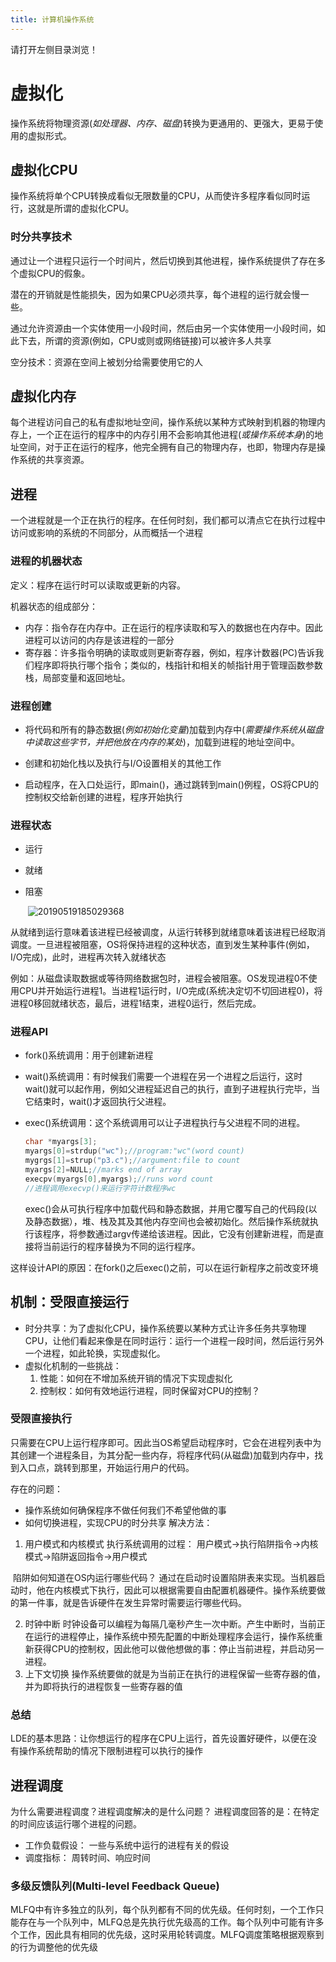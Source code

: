 ```yaml
---
title: 计算机操作系统
---
```

请打开左侧目录浏览！

# 虚拟化

  操作系统将物理资源(*如处理器、内存、磁盘*)转换为更通用的、更强大，更易于使用的虚拟形式。

## 虚拟化CPU

  操作系统将单个CPU转换成看似无限数量的CPU，从而使许多程序看似同时运行，这就是所谓的虚拟化CPU。

### 时分共享技术

  通过让一个进程只运行一个时间片，然后切换到其他进程，操作系统提供了存在多个虚拟CPU的假象。

  潜在的开销就是性能损失，因为如果CPU必须共享，每个进程的运行就会慢一些。

  通过允许资源由一个实体使用一小段时间，然后由另一个实体使用一小段时间，如此下去，所谓的资源(例如，CPU或则或网络链接)可以被许多人共享

  空分技术：资源在空间上被划分给需要使用它的人

## 虚拟化内存

  每个进程访问自己的私有虚拟地址空间，操作系统以某种方式映射到机器的物理内存上，一个正在运行的程序中的内存引用不会影响其他进程(*或操作系统本身*)的地址空间，对于正在运行的程序，他完全拥有自己的物理内存，也即，物理内存是操作系统的共享资源。

## 进程

  一个进程就是一个正在执行的程序。在任何时刻，我们都可以清点它在执行过程中访问或影响的系统的不同部分，从而概括一个进程

### 进程的机器状态

定义：程序在运行时可以读取或更新的内容。

  机器状态的组成部分：

- 内存：指令存在内存中。正在运行的程序读取和写入的数据也在内存中。因此进程可以访问的内存是该进程的一部分
- 寄存器：许多指令明确的读取或则更新寄存器，例如，程序计数器(PC)告诉我们程序即将执行哪个指令；类似的，栈指针和相关的帧指针用于管理函数参数栈，局部变量和返回地址。

### 进程创建

- 将代码和所有的静态数据(*例如初始化变量*)加载到内存中(*需要操作系统从磁盘中读取这些字节，并把他放在内存的某处*)，加载到进程的地址空间中。

- 创建和初始化栈以及执行与I/O设置相关的其他工作

- 启动程序，在入口处运行，即main()，通过跳转到main()例程，OS将CPU的控制权交给新创建的进程，程序开始执行

### 进程状态

-  运行
-  就绪
-  阻塞

   ​                                                                                                          ![20190519185029368](https://cdn.jsdelivr.net/gh/nanxi1234/picture//2020/20201111210825.png)                

  从就绪到运行意味着该进程已经被调度，从运行转移到就绪意味着该进程已经取消调度。一旦进程被阻塞，OS将保持进程的这种状态，直到发生某种事件(例如，I/O完成)，此时，进程再次转入就绪状态

  例如：从磁盘读取数据或等待网络数据包时，进程会被阻塞。OS发现进程0不使用CPU并开始运行进程1。当进程1运行时，I/O完成(系统决定切不切回进程0)，将进程0移回就绪状态，最后，进程1结束，进程0运行，然后完成。
### 进程API

- fork()系统调用：用于创建新进程

- wait()系统调用：有时候我们需要一个进程在另一个进程之后运行，这时wait()就可以起作用，例如父进程延迟自己的执行，直到子进程执行完毕，当它结束时，wait()才返回执行父进程。

- exec()系统调用：这个系统调用可以让子进程执行与父进程不同的进程。

  ```c
  char *myargs[3];
  myargs[0]=strdup("wc");//program:"wc"(word count)
  mygrgs[1]=strup("p3.c");//argument:file to count
  myargs[2]=NULL;//marks end of array
  execpv(myargs[0],myargs);//runs word count 
  //进程调用execvp()来运行字符计数程序wc
  ```
  exec()会从可执行程序中加载代码和静态数据，并用它覆写自己的代码段(以及静态数据），堆、栈及其及其他内存空间也会被初始化。然后操作系统就执行该程序，将参数通过argv传递给该进程。因此，它没有创建新进程，而是直接将当前运行的程序替换为不同的运行程序。

这样设计API的原因：在fork()之后exec()之前，可以在运行新程序之前改变环境

## 机制：受限直接运行

- 时分共享：为了虚拟化CPU，操作系统要以某种方式让许多任务共享物理CPU，让他们看起来像是在同时运行：运行一个进程一段时间，然后运行另外一个进程，如此轮换，实现虚拟化。
- 虚拟化机制的一些挑战：
  1. 性能：如何在不增加系统开销的情况下实现虚拟化
  2. 控制权：如何有效地运行进程，同时保留对CPU的控制？
### 受限直接执行
  只需要在CPU上运行程序即可。因此当OS希望启动程序时，它会在进程列表中为其创建一个进程条目，为其分配一些内存，将程序代码(从磁盘)加载到内存中，找到入口点，跳转到那里，开始运行用户的代码。

  存在的问题：
  - 操作系统如何确保程序不做任何我们不希望他做的事
  - 如何切换进程，实现CPU的时分共享
      解决方法：
  1. 用户模式和内核模式
      执行系统调用的过程：
        用户模式->执行陷阱指令->内核模式->陷阱返回指令->用户模式

​    陷阱如何知道在OS内运行哪些代码？
   通过在启动时设置陷阱表来实现。当机器启动时，他在内核模式下执行，因此可以根据需要自由配置机器硬件。操作系统要做的第一件事，就是告诉硬件在发生异常时需要运行哪些代码。

  2. 时钟中断
          时钟设备可以编程为每隔几毫秒产生一次中断。产生中断时，当前正在运行的进程停止，操作系统中预先配置的中断处理程序会运行，操作系统重新获得CPU的控制权，因此他可以做他想做的事：停止当前进程，并启动另一进程。
  3. 上下文切换
       操作系统要做的就是为当前正在执行的进程保留一些寄存器的值，并为即将执行的进程恢复一些寄存器的值
### 总结
 LDE的基本思路：让你想运行的程序在CPU上运行，首先设置好硬件，以便在没有操作系统帮助的情况下限制进程可以执行的操作

## 进程调度
  为什么需要进程调度？进程调度解决的是什么问题？
  进程调度回答的是：在特定的时间应该运行哪个进程的问题。
- 工作负载假设：
  一些与系统中运行的进程有关的假设
- 调度指标：
  周转时间、响应时间
### 多级反馈队列(Multi-level Feedback Queue)

  MLFQ中有许多独立的队列，每个队列都有不同的优先级。任何时刻，一个工作只能存在与一个队列中，MLFQ总是先执行优先级高的工作。每个队列中可能有许多个工作，因此具有相同的优先级，这时采用轮转调度。MLFQ调度策略根据观察到的行为调整他的优先级

  

